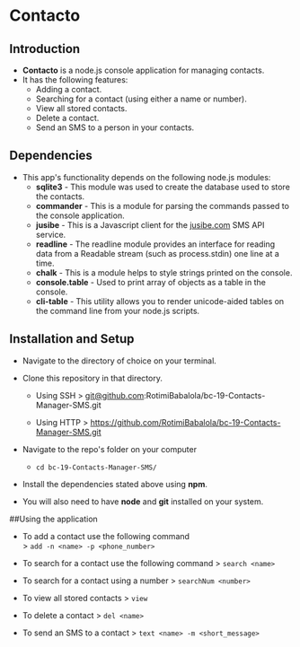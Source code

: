 # Contacto

## Introduction

- **Contacto** is a node.js console application for managing contacts. 
- It has the following features:
  - Adding a contact.
  - Searching for a contact (using either a name or number).
  - View all stored contacts.
  - Delete a contact.
  - Send an SMS to a person in your contacts.


## Dependencies

- This app's functionality depends on the following node.js modules:
  - **sqlite3** - This module was used to create the database used to store the contacts.
  - **commander** - This is a module for parsing the commands passed to the console application.
  - **jusibe** - This is a Javascript client for the [jusibe.com](http://jusibe.com) SMS API service.
  - **readline** -  The readline module provides an interface for reading data from a Readable stream (such as process.stdin) one line at a time.
  - **chalk** - This is a module helps to style strings printed on the console.
  - **console.table** - Used to print array of objects as a table in the console.
  - **cli-table** - This utility allows you to render unicode-aided tables on the command line from your node.js scripts.

## Installation and Setup

- Navigate to the directory of choice on your terminal.
- Clone this repository in that directory.
  - Using SSH 
        > git@github.com:RotimiBabalola/bc-19-Contacts-Manager-SMS.git
      
  - Using HTTP
        > https://github.com/RotimiBabalola/bc-19-Contacts-Manager-SMS.git

- Navigate to the repo's folder on your computer
  - `cd bc-19-Contacts-Manager-SMS/`

- Install the dependencies stated above using **npm**. 
- You will also need to have **node** and **git** installed on your system.

##Using the application

- To add a contact use the following command        
       > `add -n <name> -p <phone_number>`
- To search for a contact use the following command
       > `search <name>`
- To search for a contact using a number 
       > `searchNum <number>`
- To view all stored contacts
       > `view`

- To delete a contact
       > `del <name>` 

- To send an SMS to a contact
       > `text <name> -m <short_message>` 

